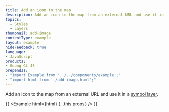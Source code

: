 ```yaml
---
title: Add an icon to the map
description: Add an icon to the map from an external URL and use it in a symbol layer.
topics:
  - Styles
  - Layers
thumbnail: add-image
contentType: example
layout: example
hideFeedback: true
language:
- JavaScript
products:
- Goong GL JS
prependJs:
- "import Example from '../../components/example';"
- "import html from './add-image.html';"
---
```


Add an icon to the map from an external URL and use it in a [symbol layer](/goong-js-docs/style-spec/layers/#symbol).

{{ <Example html={html} {...this.props} /> }}
